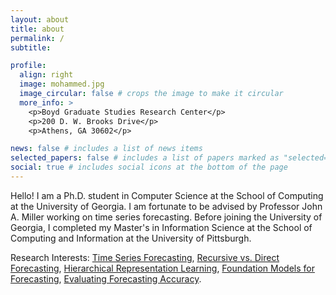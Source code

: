```yaml
---
layout: about
title: about
permalink: /
subtitle:

profile:
  align: right
  image: mohammed.jpg
  image_circular: false # crops the image to make it circular
  more_info: >
    <p>Boyd Graduate Studies Research Center</p>
    <p>200 D. W. Brooks Drive</p>
    <p>Athens, GA 30602</p>

news: false # includes a list of news items 
selected_papers: false # includes a list of papers marked as "selected={true}"
social: true # includes social icons at the bottom of the page
---
```


Hello! I am a Ph.D. student in Computer Science at the School of Computing at the University of Georgia. I am fortunate to be advised by Professor John A. Miller working on time series forecasting. Before joining the University of Georgia, I completed my Master's in Information Science at the School of Computing and Information at the University of Pittsburgh.

Research Interests: [Time Series Forecasting](https://otexts.com/fpp2/what-can-be-forecast.html), [Recursive vs. Direct Forecasting](https://robjhyndman.com/papers/rectify.pdf), [Hierarchical Representation Learning](https://arxiv.org/pdf/1206.5538), [Foundation Models for Forecasting](https://arxiv.org/pdf/2401.13912.pdf), [Evaluating Forecasting Accuracy](https://otexts.com/fpp2/accuracy.html).

